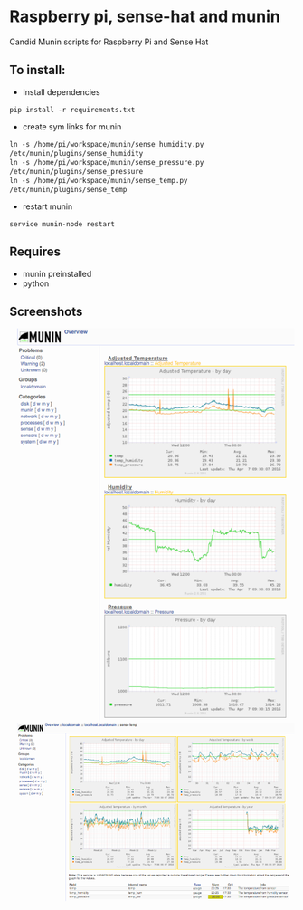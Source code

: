 # Raspberry pi, sense-hat and munin
Candid Munin scripts for Raspberry Pi and Sense Hat

## To install:
- Install dependencies
```
pip install -r requirements.txt
```

- create sym links for munin

```
ln -s /home/pi/workspace/munin/sense_humidity.py /etc/munin/plugins/sense_humidity
ln -s /home/pi/workspace/munin/sense_pressure.py /etc/munin/plugins/sense_pressure 
ln -s /home/pi/workspace/munin/sense_temp.py /etc/munin/plugins/sense_temp 
```

- restart munin
```
service munin-node restart
```

## Requires
- munin preinstalled
- python

## Screenshots
![munin-screenshot2-pi-sense](https://raw.githubusercontent.com/redquixote/paspberrypi-sense-hat-munin/master/screenshots/munin-screenshot2-pi-sense.png)
![munin-screenshot1-pi-sense](https://raw.githubusercontent.com/redquixote/paspberrypi-sense-hat-munin/master/screenshots/munin-screenshot1-pi-sense.png)



